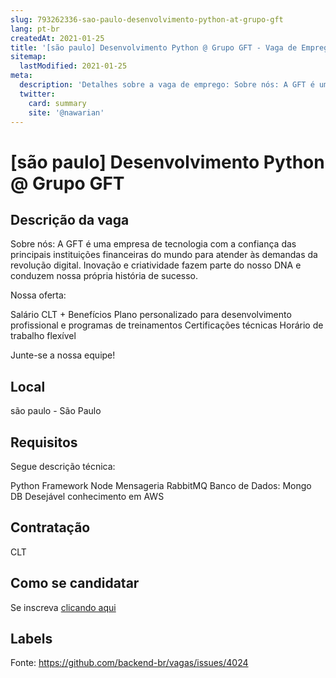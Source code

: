 ```yaml
---
slug: 793262336-sao-paulo-desenvolvimento-python-at-grupo-gft
lang: pt-br
createdAt: 2021-01-25
title: '[são paulo] Desenvolvimento Python @ Grupo GFT - Vaga de Emprego'
sitemap:
  lastModified: 2021-01-25
meta:
  description: 'Detalhes sobre a vaga de emprego: Sobre nós: A GFT é uma empresa de tecnologia com a confiança das principais instituições financeiras do mundo para atender às demandas da revolução digital. Inovação e criatividade fazem parte do nosso DNA e conduzem nossa própria história de sucesso. Nossa oferta: Salário CLT + Benefícios Plano personalizado para desenvolvimento profissional e programas de treinamentos Certificações técnicas Horário de trabalho flexível  Junte-se a nossa equipe!'
  twitter:
    card: summary
    site: '@nawarian'
---
```


# [são paulo] Desenvolvimento Python @ Grupo GFT

## Descrição da vaga

Sobre nós: A GFT é uma empresa de tecnologia com a confiança das principais instituições financeiras do mundo para atender às demandas da revolução digital. Inovação e criatividade fazem parte do nosso DNA e conduzem nossa própria história de sucesso.

Nossa oferta:

Salário  CLT + Benefícios
Plano personalizado para desenvolvimento profissional e programas de treinamentos
Certificações técnicas
Horário de trabalho flexível 
 
Junte-se a nossa equipe!

## Local

são paulo - São Paulo

## Requisitos

Segue descrição técnica:

Python Framework
Node
Mensageria
RabbitMQ
Banco de Dados: Mongo DB
Desejável conhecimento em AWS

## Contratação

CLT

## Como se candidatar

Se inscreva [clicando aqui](https://www.pyjobs.com.br/job/2011)

## Labels



Fonte: https://github.com/backend-br/vagas/issues/4024